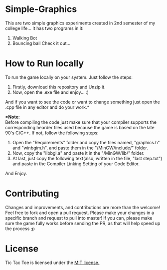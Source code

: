 # Simple-Graphics
This are two simple graphics experiments created in 2nd semester of my college life...
It has two programs in it:
  1. Walking Bot
  2. Bouncing ball
Check it out...

# How to Run locally
To run the game locally on your system. Just follow the steps:

1. Firstly, download this repository and Unzip it.
2. Now, open the .exe file and enjoy... :)

And if you want to see the code or want to change something just open the .cpp file in any editor and do your work.*

<b>*Note:</b><br>Before compiling the code just make sure that your compiler supports the corresponding hearder files used because the game is based on the late 90's C/C++.
If not, follow the following steps:

1. Open the "Requirements" folder and copy the files named, "graphics.h" and "winbgim.h", and paste them in the "/MinGW/include/" folder.
2. Now, copy the "libbgi.a" and paste it in the "/MinGW/lib/" folder.
3. At last, just copy the following text(also, written in the file, "last step.txt") and paste in the Compiler Linking Setting of your Code Editor.

And Enjoy.

# Contributing
Changes and improvements, and contributions are more than the welcome! Feel free to fork and open a pull request. Please make your changes in a specific branch and request to pull into master! If you can, please make sure the game fully works before sending the PR, as that will help speed up the process ;p

# License
Tic Tac Toe is licensed under the [MIT license.](https://github.com/Shivam010/Simple-Graphics/blob/master/LICENSE)
